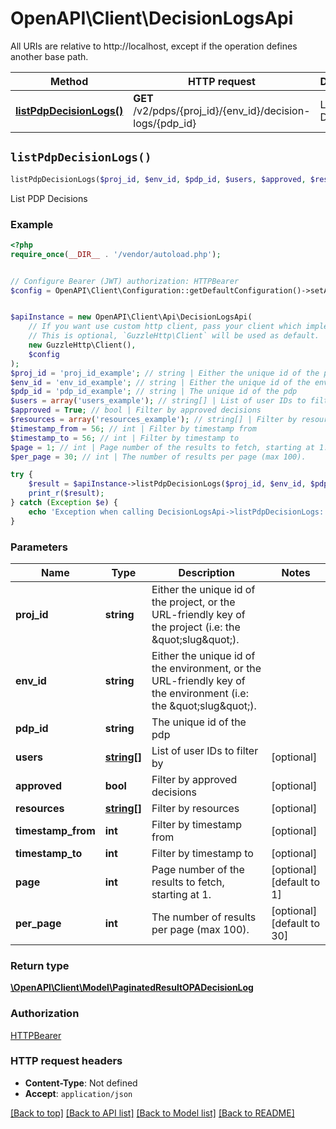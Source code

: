 # OpenAPI\Client\DecisionLogsApi

All URIs are relative to http://localhost, except if the operation defines another base path.

| Method | HTTP request | Description |
| ------------- | ------------- | ------------- |
| [**listPdpDecisionLogs()**](DecisionLogsApi.md#listPdpDecisionLogs) | **GET** /v2/pdps/{proj_id}/{env_id}/decision-logs/{pdp_id} | List PDP Decisions |


## `listPdpDecisionLogs()`

```php
listPdpDecisionLogs($proj_id, $env_id, $pdp_id, $users, $approved, $resources, $timestamp_from, $timestamp_to, $page, $per_page): \OpenAPI\Client\Model\PaginatedResultOPADecisionLog
```

List PDP Decisions

### Example

```php
<?php
require_once(__DIR__ . '/vendor/autoload.php');


// Configure Bearer (JWT) authorization: HTTPBearer
$config = OpenAPI\Client\Configuration::getDefaultConfiguration()->setAccessToken('YOUR_ACCESS_TOKEN');


$apiInstance = new OpenAPI\Client\Api\DecisionLogsApi(
    // If you want use custom http client, pass your client which implements `GuzzleHttp\ClientInterface`.
    // This is optional, `GuzzleHttp\Client` will be used as default.
    new GuzzleHttp\Client(),
    $config
);
$proj_id = 'proj_id_example'; // string | Either the unique id of the project, or the URL-friendly key of the project (i.e: the \"slug\").
$env_id = 'env_id_example'; // string | Either the unique id of the environment, or the URL-friendly key of the environment (i.e: the \"slug\").
$pdp_id = 'pdp_id_example'; // string | The unique id of the pdp
$users = array('users_example'); // string[] | List of user IDs to filter by
$approved = True; // bool | Filter by approved decisions
$resources = array('resources_example'); // string[] | Filter by resources
$timestamp_from = 56; // int | Filter by timestamp from
$timestamp_to = 56; // int | Filter by timestamp to
$page = 1; // int | Page number of the results to fetch, starting at 1.
$per_page = 30; // int | The number of results per page (max 100).

try {
    $result = $apiInstance->listPdpDecisionLogs($proj_id, $env_id, $pdp_id, $users, $approved, $resources, $timestamp_from, $timestamp_to, $page, $per_page);
    print_r($result);
} catch (Exception $e) {
    echo 'Exception when calling DecisionLogsApi->listPdpDecisionLogs: ', $e->getMessage(), PHP_EOL;
}
```

### Parameters

| Name | Type | Description  | Notes |
| ------------- | ------------- | ------------- | ------------- |
| **proj_id** | **string**| Either the unique id of the project, or the URL-friendly key of the project (i.e: the \&quot;slug\&quot;). | |
| **env_id** | **string**| Either the unique id of the environment, or the URL-friendly key of the environment (i.e: the \&quot;slug\&quot;). | |
| **pdp_id** | **string**| The unique id of the pdp | |
| **users** | [**string[]**](../Model/string.md)| List of user IDs to filter by | [optional] |
| **approved** | **bool**| Filter by approved decisions | [optional] |
| **resources** | [**string[]**](../Model/string.md)| Filter by resources | [optional] |
| **timestamp_from** | **int**| Filter by timestamp from | [optional] |
| **timestamp_to** | **int**| Filter by timestamp to | [optional] |
| **page** | **int**| Page number of the results to fetch, starting at 1. | [optional] [default to 1] |
| **per_page** | **int**| The number of results per page (max 100). | [optional] [default to 30] |

### Return type

[**\OpenAPI\Client\Model\PaginatedResultOPADecisionLog**](../Model/PaginatedResultOPADecisionLog.md)

### Authorization

[HTTPBearer](../../README.md#HTTPBearer)

### HTTP request headers

- **Content-Type**: Not defined
- **Accept**: `application/json`

[[Back to top]](#) [[Back to API list]](../../README.md#endpoints)
[[Back to Model list]](../../README.md#models)
[[Back to README]](../../README.md)
